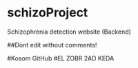 # schizoProject
Schizophrenia detection website (Backend)

##Dont edit without comments!

#Kosom GitHub
#EL ZOBR 2AD KEDA